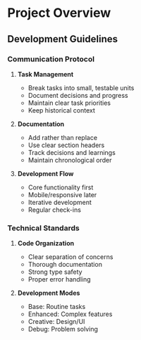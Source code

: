 # Project Overview

## Development Guidelines

### Communication Protocol
1. **Task Management**
   - Break tasks into small, testable units
   - Document decisions and progress
   - Maintain clear task priorities
   - Keep historical context

2. **Documentation**
   - Add rather than replace
   - Use clear section headers
   - Track decisions and learnings
   - Maintain chronological order

3. **Development Flow**
   - Core functionality first
   - Mobile/responsive later
   - Iterative development
   - Regular check-ins

### Technical Standards
1. **Code Organization**
   - Clear separation of concerns
   - Thorough documentation
   - Strong type safety
   - Proper error handling

2. **Development Modes**
   - Base: Routine tasks
   - Enhanced: Complex features
   - Creative: Design/UI
   - Debug: Problem solving
